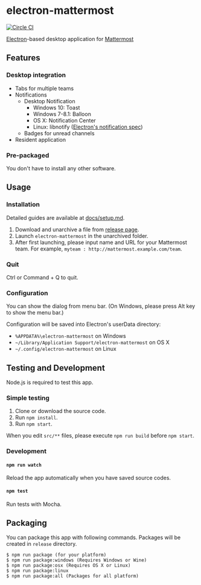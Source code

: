 # electron-mattermost
[![Circle CI](https://circleci.com/gh/yuya-oc/electron-mattermost.svg?style=svg)](https://circleci.com/gh/yuya-oc/electron-mattermost)

[Electron](http://electron.atom.io/)-based desktop application for [Mattermost](http://www.mattermost.org/)

## Features

### Desktop integration
* Tabs for multiple teams
* Notifications
  * Desktop Notification
    * Windows 10: Toast
    * Windows 7-8.1: Balloon
    * OS X: Notification Center
    * Linux: libnotify ([Electron's notification spec](http://electron.atom.io/docs/v0.36.0/tutorial/desktop-environment-integration/#linux))
  * Badges for unread channels
* Resident application

### Pre-packaged
You don't have to install any other software.


## Usage

### Installation
Detailed guides are available at [docs/setup.md](docs/setup.md).

1. Download and unarchive a file from [release page](http://github.com/yuya-oc/electron-mattermost/releases).
2. Launch `electron-mattermost` in the unarchived folder.
3. After first launching, please input name and URL for your Mattermost team. For example, `myteam : http://mattermost.example.com/team`.

### Quit
Ctrl or Command + Q to quit.

### Configuration
You can show the dialog from menu bar.
(On Windows, please press Alt key to show the menu bar.)

Configuration will be saved into Electron's userData directory:
* `%APPDATA%\electron-mattermost` on Windows
* `~/Library/Application Support/electron-mattermost` on OS X
* `~/.config/electron-mattermost` on Linux


## Testing and Development
Node.js is required to test this app.

### Simple testing
1. Clone or download the source code.
2. Run `npm install`.
3. Run `npm start`.

When you edit `src/**` files, please execute `npm run build` before `npm start`.

### Development
#### `npm run watch`
Reload the app automatically when you have saved source codes.

#### `npm test`
Run tests with Mocha.

## Packaging
You can package this app with following commands. Packages will be created in `release` directory.

```
$ npm run package (for your platform)
$ npm run package:windows (Requires Windows or Wine)
$ npm run package:osx (Requires OS X or Linux)
$ npm run package:linux
$ npm run package:all (Packages for all platform)
```
